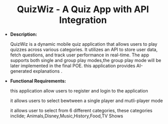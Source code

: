 <div style="text-align: center;">
    <h1>QuizWiz - A Quiz App with API Integration</h1>
</div>
<ul><li><strong>Description:</strong></li></ul>
<ul>QuizWiz is a dynamic mobile quiz  application that allows users to play quizzes across various categories. It utilizes an API to store user data, fetch questions, and track user performance in real-time. The app supports both single and group play modes,the group play mode will be later implemented in the final POE. this application provides AI-generated explanations .
</ul>

<ul><li><strong>Functional Requirements:</strong></li></ul>

<ul>this application allow users to register and login to the application
</ul>
<ul>it allows users to select bewtween a single player and mutli-player mode 
</ul>
<ul>it allows user to select from 6 different categories, these categories inclide; Animals,Disney,Music,History,Food,TV Shows
</ul>



